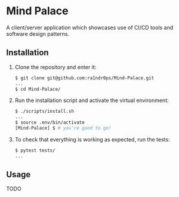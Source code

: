 # Mind Palace

A client/server application which showcases use of CI/CD tools and software design patterns.

## Installation

1. Clone the repository and enter it:

    ```sh
    $ git clone git@github.com:ra1ndr0ps/Mind-Palace.git
    ...
    $ cd Mind-Palace/
    ```

2. Run the installation script and activate the virtual environment:

    ```sh
    $ ./scripts/install.sh
    ...
    $ source .env/bin/activate
    [Mind-Palace] $ # you're good to go!
    ```

3. To check that everything is working as expected, run the tests:


    ```sh
    $ pytest tests/
    ...
    ```

## Usage

TODO
